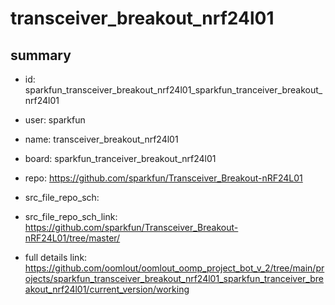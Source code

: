 # transceiver_breakout_nrf24l01
 
## summary 
* id: sparkfun_transceiver_breakout_nrf24l01_sparkfun_tranceiver_breakout_nrf24l01
* user: sparkfun
* name: transceiver_breakout_nrf24l01
* board: sparkfun_tranceiver_breakout_nrf24l01
* repo: https://github.com/sparkfun/Transceiver_Breakout-nRF24L01



* src_file_repo_sch: 
* src_file_repo_sch_link: https://github.com/sparkfun/Transceiver_Breakout-nRF24L01/tree/master/
* full details link: https://github.com/oomlout/oomlout_oomp_project_bot_v_2/tree/main/projects/sparkfun_transceiver_breakout_nrf24l01_sparkfun_tranceiver_breakout_nrf24l01/current_version/working  







